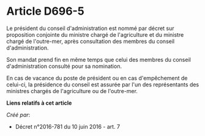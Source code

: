 # Article D696-5

Le président du conseil d'administration est nommé par décret sur proposition conjointe du ministre chargé de l'agriculture
et du ministre chargé de l'outre-mer, après consultation des membres du conseil d'administration. 

Son mandat prend fin en même temps que celui des membres du conseil d'administration consulté pour sa nomination. 

En cas de vacance du poste de président ou en cas d'empêchement de celui-ci, la présidence du conseil est assurée par l'un
des représentants des ministres chargés de l'agriculture ou de l'outre-mer.

**Liens relatifs à cet article**

_Créé par_:

  - Décret n°2016-781 du 10 juin 2016 - art. 7
